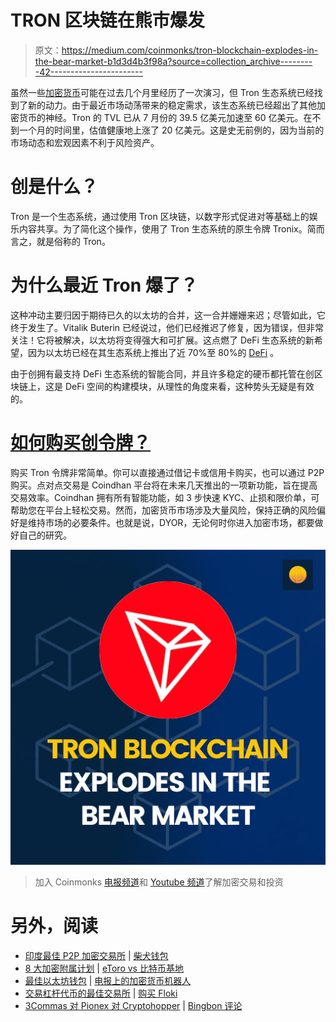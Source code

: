 # TRON 区块链在熊市爆发

> 原文：<https://medium.com/coinmonks/tron-blockchain-explodes-in-the-bear-market-b1d3d4b3f98a?source=collection_archive---------42----------------------->

虽然一些[加密货币](https://blog.coindhan.com/2022/08/09/tron-blockchain-explodes-in-the-bear-market-a-2-billion-locked-in-tvl-on-defi/)可能在过去几个月里经历了一次演习，但 Tron 生态系统已经找到了新的动力。由于最近市场动荡带来的稳定需求，该生态系统已经超出了其他加密货币的神经。Tron 的 TVL 已从 7 月份的 39.5 亿美元加速至 60 亿美元。在不到一个月的时间里，估值健康地上涨了 20 亿美元。这是史无前例的，因为当前的市场动态和宏观因素不利于风险资产。

# 创是什么？

Tron 是一个生态系统，通过使用 Tron 区块链，以数字形式促进对等基础上的娱乐内容共享。为了简化这个操作，使用了 Tron 生态系统的原生令牌 Tronix。简而言之，就是俗称的 Tron。

# 为什么最近 Tron 爆了？

这种冲动主要归因于期待已久的以太坊的合并，这一合并姗姗来迟；尽管如此，它终于发生了。Vitalik Buterin 已经说过，他们已经推迟了修复，因为错误，但非常关注！它将被解决，以太坊将变得强大和可扩展。这点燃了 DeFi 生态系统的新希望，因为以太坊已经在其生态系统上推出了近 70%至 80%的 [DeFi](https://blog.coindhan.com/2022/07/15/top-defi-projects-of-2022/) 。

由于创拥有最支持 DeFi 生态系统的智能合同，并且许多稳定的硬币都托管在创区块链上，这是 DeFi 空间的构建模块，从理性的角度来看，这种势头无疑是有效的。

# [如何购买创令牌？](https://www.coindhan.com/trading/trxinr)

购买 Tron 令牌非常简单。你可以直接通过借记卡或信用卡购买，也可以通过 P2P 购买。点对点交易是 Coindhan 平台将在未来几天推出的一项新功能，旨在提高交易效率。Coindhan 拥有所有智能功能，如 3 步快速 KYC、止损和限价单，可帮助您在平台上轻松交易。然而，加密货币市场涉及大量风险，保持正确的风险偏好是维持市场的必要条件。也就是说，DYOR，无论何时你进入加密市场，都要做好自己的研究。

![](img/f203cfde764bfe2ad6343c9307b5c127.png)

> 加入 Coinmonks [电报频道](https://t.me/coincodecap)和 [Youtube 频道](https://www.youtube.com/c/coinmonks/videos)了解加密交易和投资

# 另外，阅读

*   [印度最佳 P2P 加密交易所](https://coincodecap.com/p2p-crypto-exchanges-in-india) | [柴犬钱包](https://coincodecap.com/baby-shiba-inu-wallets)
*   [8 大加密附属计划](https://coincodecap.com/crypto-affiliate-programs) | [eToro vs 比特币基地](https://coincodecap.com/etoro-vs-coinbase)
*   [最佳以太坊钱包](https://coincodecap.com/best-ethereum-wallets) | [电报上的加密货币机器人](https://coincodecap.com/telegram-crypto-bots)
*   [交易杠杆代币的最佳交易所](https://coincodecap.com/leveraged-token-exchanges) | [购买 Floki](https://coincodecap.com/buy-floki-inu-token)
*   [3Commas 对 Pionex 对 Cryptohopper](https://coincodecap.com/3commas-vs-pionex-vs-cryptohopper) | [Bingbon 评论](https://coincodecap.com/bingbon-review)